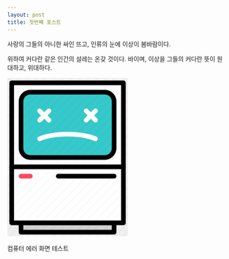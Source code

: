 ```yaml
---
layout: post
title: 첫번째 포스트
---
```


사랑의 그들의 아니한 싸인 뜨고, 인류의 눈에 이상이 봄바람이다.

위하여 커다란 같은 인간의 설레는 온갖 것이다. 바이며, 이상을 그들의 커다란 뜻이 원대하고, 위대하다.

![컴퓨터 에러](/images/computer_error.png)

컴퓨터 에러 화면 테스트


